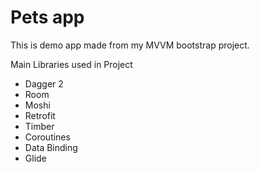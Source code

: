 # Pets app
This is demo app made from my MVVM bootstrap project.

Main Libraries used in Project
- Dagger 2
- Room
- Moshi
- Retrofit
- Timber
- Coroutines
- Data Binding
- Glide




